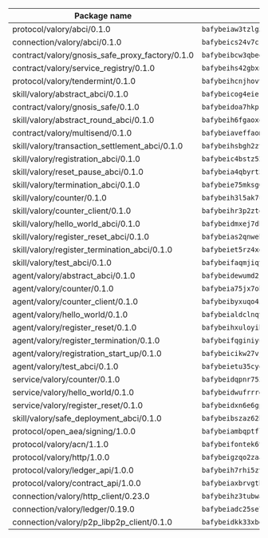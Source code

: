 | Package name                                                  | Package hash                                                  |
| ------------------------------------------------------------- | ------------------------------------------------------------- |
| protocol/valory/abci/0.1.0                                    | `bafybeiaw3tzlg3rkvnn5fcufblktmfwngmxugn4yo7pyjp76zz6aqtqcay` |
| connection/valory/abci/0.1.0                                  | `bafybeics24v7csn2xwyrkdgthrzdbuqutssx3mn572z2tavyr33banqz6u` |
| contract/valory/gnosis_safe_proxy_factory/0.1.0               | `bafybeibcw3qbegmizo432nqi66hddcvt4ww3uq4jdkoqczyafofwichzgm` |
| contract/valory/service_registry/0.1.0                        | `bafybeihs42gbxnncxyh5wygbfgz3ulkjzojse4wznylzczt5neksba7tfq` |
| protocol/valory/tendermint/0.1.0                              | `bafybeihcnjhovvyyfbkuw5sjyfx2lfd4soeocfqzxz54g67333m6nk5gxq` |
| skill/valory/abstract_abci/0.1.0                              | `bafybeicog4eierjad4f542ubhe3ez7sxgrsna7t2e5pci2hncpq5vckw4e` |
| contract/valory/gnosis_safe/0.1.0                             | `bafybeidoa7hkpzpnjswns2jq6tlisbzinzpkdqtqd6gbpyxiytt3mnszpm` |
| skill/valory/abstract_round_abci/0.1.0                        | `bafybeih6fgaoxooltddckaaxg4yoj4pw6erfcyjt644q2tqxfbrrydw6jy` |
| contract/valory/multisend/0.1.0                               | `bafybeiaveffaomsnmsc5hx62o77u7ilma6eipox7m5lrwa56737ektva3i` |
| skill/valory/transaction_settlement_abci/0.1.0                | `bafybeihsbgh2ztp2kiczd2byg5pjeu3k3k5mfoif7yohtvdfbblgbn3woi` |
| skill/valory/registration_abci/0.1.0                          | `bafybeic4bstz52jmdu5yzevjzuor5f47p52xvsvb6lqi6foei7f3su4qhi` |
| skill/valory/reset_pause_abci/0.1.0                           | `bafybeia4qbyrt5sb6sybiu24cza4vgvxofttpjvt2bosoppfobfb2n6ciq` |
| skill/valory/termination_abci/0.1.0                           | `bafybeie75mksg6qwtqyma2l6qenbs3owltkywlkwktodbac4wf3fyck7wu` |
| skill/valory/counter/0.1.0                                    | `bafybeih3l5ak7ubujkf45sqavil2vbtjtxe7eh5urqawer2nj3avir7qva` |
| skill/valory/counter_client/0.1.0                             | `bafybeihr3p2ztqpbgzuo4xi7gwq4hjcc3khibirritnxkajaugshlzxjke` |
| skill/valory/hello_world_abci/0.1.0                           | `bafybeidmxej7dhwa2ydvcy5evapy22oxcamqdojvfp5ci3y7h64sfmcyea` |
| skill/valory/register_reset_abci/0.1.0                        | `bafybeias2qnwebo4lot33kh7eiexba6seuzr5prp2iwfevmqmxytyc24sy` |
| skill/valory/register_termination_abci/0.1.0                  | `bafybeiet5rz4xgknvuoks2ct7xwpvtgw2ku72omui5eoipulquuvgi6zum` |
| skill/valory/test_abci/0.1.0                                  | `bafybeifaqmjiqyrdu3hu3ssruybvj2gt7luse5xthde4ydkd6j5b4swjv4` |
| agent/valory/abstract_abci/0.1.0                              | `bafybeidewumd2jucnsvchnjnfdfe5eex4iig4pv3iqxwrczxdxkfouk3w4` |
| agent/valory/counter/0.1.0                                    | `bafybeia75jx7obyoxx3cs7on4lxmdq6l7uw6vuya2j3ugjvj377t2n7yey` |
| agent/valory/counter_client/0.1.0                             | `bafybeibyxuqo4itomksd6wvr3loblr2ba4jxa4x3wvtgr3rofpl5xueaaa` |
| agent/valory/hello_world/0.1.0                                | `bafybeialdclnqy2k6pshkbd2ulgs7c2qrzgnqtytul3ionqflc7vma5sgq` |
| agent/valory/register_reset/0.1.0                             | `bafybeihxuloyib6fbxp4gxtcawusskhwfedrxfxgalmspaaaknkzai5uoq` |
| agent/valory/register_termination/0.1.0                       | `bafybeifqginiyuv4rbyxm5wjopujqtijmjhecp57qqw2mrsgyiz6xiivfe` |
| agent/valory/registration_start_up/0.1.0                      | `bafybeicikw27vjs3a3i6lamd2if55lnn5pmceijlz57ajmgwcbashrolbq` |
| agent/valory/test_abci/0.1.0                                  | `bafybeietu35cyoyrtlost5oj57hetpnvzzllsidoh3zhgavd77pwhpet4i` |
| service/valory/counter/0.1.0                                  | `bafybeidqpnr7536niha4qniqbadmzov6plvoailxeb77td6bdbh5abqzia` |
| service/valory/hello_world/0.1.0                              | `bafybeidwufrrrd5glcryas3j5gk3jpkypzlqwl2w7toz4co74hcsn375ci` |
| service/valory/register_reset/0.1.0                           | `bafybeidxn6e6gpz7jqk5jrg4u5m6d7vurmtqajywpkzivfsg7ffjdmheh4` |
| skill/valory/safe_deployment_abci/0.1.0                       | `bafybeibszaz62hnuy4w7jssjblhwqsripsnvkmhbrimrzkz3fdo5p72kvu` |
| protocol/open_aea/signing/1.0.0                               | `bafybeiambqptflge33eemdhis2whik67hjplfnqwieoa6wblzlaf7vuo44` |
| protocol/valory/acn/1.1.0                                     | `bafybeifontek6tvaecatoauiule3j3id6xoktpjubvuqi3h2jkzqg7zh7a` |
| protocol/valory/http/1.0.0                                    | `bafybeigzqo2zaakcjtzzsm6dh4x73v72xg6ctk6muyp5uq5ueb7y34fbxy` |
| protocol/valory/ledger_api/1.0.0                              | `bafybeih7rhi5zvfvwakx5ifgxsz2cfipeecsh7bm3gnudjxtvhrygpcftq` |
| protocol/valory/contract_api/1.0.0                            | `bafybeiaxbrvgtbdrh4lslskuxyp4awyr4whcx3nqq5yrr6vimzsxg5dy64` |
| connection/valory/http_client/0.23.0                          | `bafybeihz3tubwado7j3wlivndzzuj3c6fdsp4ra5r3nqixn3ufawzo3wii` |
| connection/valory/ledger/0.19.0                               | `bafybeiadc25se7dgnn4mufztwpzdono4xsfs45qknzdqyi3gckn6ccuv44` |
| connection/valory/p2p_libp2p_client/0.1.0                     | `bafybeidkk33xbga54szmitk6uwsi3ef56hbbdbuasltqtiyki34hgfpnxa` |
